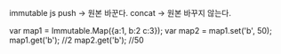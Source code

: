 immutable js 
push -> 원본 바꾼다.
concat -> 원본 바꾸지 않는다.

var map1 = Immutable.Map({a:1, b:2 c:3});
var map2 = map1.set('b', 50);
map1.get('b'); //2
map2.get('b'); //50